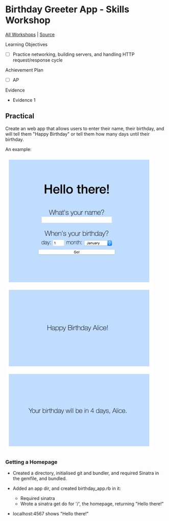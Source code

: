 # Birthday Greeter App - Skills Workshop

[All Workshops](README.md) | [Source](https://github.com/makersacademy/course/blob/master/intro_to_the_web/post_challenges/birthday_app.md)

Learning Objectives

- [ ] Practice networking, building servers, and handling HTTP request/response cycle

Achievement Plan

- [ ] AP

Evidence

- Evidence 1

## Practical

Create an web app that allows users to enter their name, their birthday, and will tell them "Happy Birthday" or tell them how many days until their birthday.

An example:

![Birthday Greeter App example](../images/birthday_greeter_app_example.jpg)

### Getting a Homepage

- Created a directory, initialised git and bundler, and required Sinatra in the gemfile, and bundled.

- Added an app dir, and created birthday_app.rb in it:

  - Required sinatra
  - Wrote a sinatra get do for '/', the homepage, returning "Hello there!"

- localhost:4567 shows "Hello there!"

###
